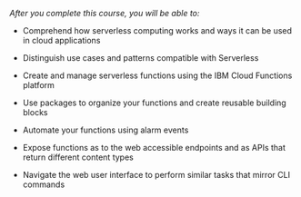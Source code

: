 _After you complete this course, you will be able to:_

- Comprehend how serverless computing works and ways it can be used in cloud applications

- Distinguish use cases and patterns compatible with Serverless

- Create and manage serverless functions using the IBM Cloud Functions platform

- Use packages to organize your functions and create reusable building blocks

- Automate your functions using alarm events

- Expose functions as to the web accessible endpoints and as APIs that return different content types

- Navigate the web user interface to perform similar tasks that mirror CLI commands
